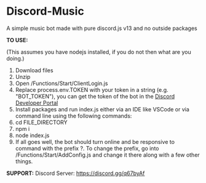 # Discord-Music
A simple music bot made with pure discord.js v13 and no outside packages

**TO USE:**

(This assumes you have nodejs installed, if you do not then what are you doing.)

1. Download files
2. Unzip
3. Open /Functions/Start/ClientLogin.js
4. Replace process.env.TOKEN with your token in a string (e.g. "BOT_TOKEN"), you can get the token of the bot in the [Discord Developer Portal](https://discord.com/developers/applications)
5. Install packages and run index.js either via an IDE like VSCode or via command line using the following commands:
6. cd FILE_DIRECTORY
7. npm i
8. node index.js
9. If all goes well, the bot should turn online and be responsive to command with the prefix ?. To change the prefix, go into /Functions/Start/AddConfig.js and change it there along with a few other things.

**SUPPORT:**
Discord Server: https://discord.gg/q67byAf